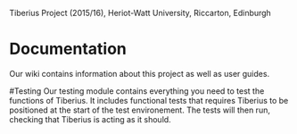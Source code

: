 Tiberius Project (2015/16),
Heriot-Watt University,
Riccarton,
Edinburgh




# Documentation
Our wiki contains information about this project as well as user guides.

#Testing
Our testing module contains everything you need to test the functions of Tiberius.
It includes functional tests that requires Tiberius to be positioned at the start of the test environement. The tests will then run, checking that Tiberius is acting as it should.
